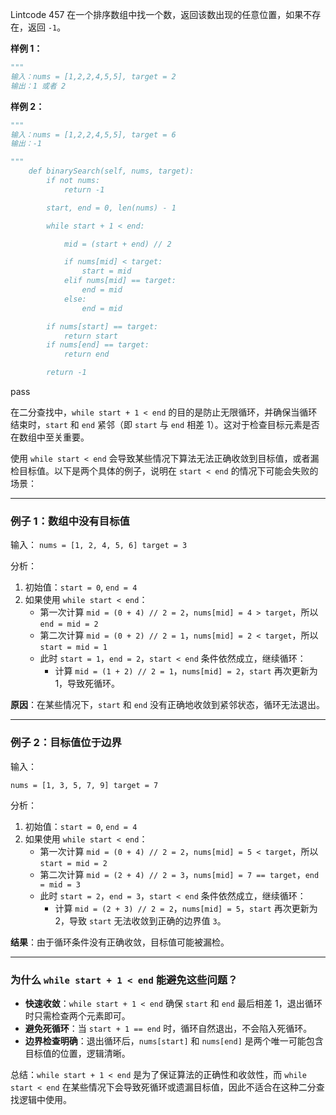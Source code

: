 Lintcode 457
在一个排序数组中找一个数，返回该数出现的任意位置，如果不存在，返回 `-1`。

**样例 1：**
```python
"""
输入：nums = [1,2,2,4,5,5], target = 2
输出：1 或者 2
```
**样例 2：**
```python
"""
输入：nums = [1,2,2,4,5,5], target = 6
输出：-1
```

```python
"""
    def binarySearch(self, nums, target):
        if not nums:
            return -1

        start, end = 0, len(nums) - 1

        while start + 1 < end:

            mid = (start + end) // 2

            if nums[mid] < target:
                start = mid
            elif nums[mid] == target:
                end = mid
            else:
                end = mid

        if nums[start] == target:
            return start
        if nums[end] == target:
            return end

        return -1

```
pass



在二分查找中，`while start + 1 < end` 的目的是防止无限循环，并确保当循环结束时，`start` 和 `end` 紧邻（即 `start` 与 `end` 相差 1）。这对于检查目标元素是否在数组中至关重要。

使用 `while start < end` 会导致某些情况下算法无法正确收敛到目标值，或者漏检目标值。以下是两个具体的例子，说明在 `start < end` 的情况下可能会失败的场景：

---

### 例子 1：数组中没有目标值

输入：
`nums = [1, 2, 4, 5, 6] target = 3`

分析：

1. 初始值：`start = 0`, `end = 4`
2. 如果使用 `while start < end`：
    - 第一次计算 `mid = (0 + 4) // 2 = 2`，`nums[mid] = 4 > target`，所以 `end = mid = 2`
    - 第二次计算 `mid = (0 + 2) // 2 = 1`，`nums[mid] = 2 < target`，所以 `start = mid = 1`
    - 此时 `start = 1`，`end = 2`，`start < end` 条件依然成立，继续循环：
        - 计算 `mid = (1 + 2) // 2 = 1`，`nums[mid] = 2`，`start` 再次更新为 1，导致死循环。

**原因**：在某些情况下，`start` 和 `end` 没有正确地收敛到紧邻状态，循环无法退出。

---

### 例子 2：目标值位于边界

输入：

`nums = [1, 3, 5, 7, 9] target = 7`

分析：

1. 初始值：`start = 0`, `end = 4`
2. 如果使用 `while start < end`：
    - 第一次计算 `mid = (0 + 4) // 2 = 2`，`nums[mid] = 5 < target`，所以 `start = mid = 2`
    - 第二次计算 `mid = (2 + 4) // 2 = 3`，`nums[mid] = 7 == target`，`end = mid = 3`
    - 此时 `start = 2`，`end = 3`，`start < end` 条件依然成立，继续循环：
        - 计算 `mid = (2 + 3) // 2 = 2`，`nums[mid] = 5`，`start` 再次更新为 2，导致 `start` 无法收敛到正确的边界值 `3`。

**结果**：由于循环条件没有正确收敛，目标值可能被漏检。

---

### 为什么 `while start + 1 < end` 能避免这些问题？

- **快速收敛**：`while start + 1 < end` 确保 `start` 和 `end` 最后相差 1，退出循环时只需检查两个元素即可。
- **避免死循环**：当 `start + 1 == end` 时，循环自然退出，不会陷入死循环。
- **边界检查明确**：退出循环后，`nums[start]` 和 `nums[end]` 是两个唯一可能包含目标值的位置，逻辑清晰。

总结：`while start + 1 < end` 是为了保证算法的正确性和收敛性，而 `while start < end` 在某些情况下会导致死循环或遗漏目标值，因此不适合在这种二分查找逻辑中使用。

